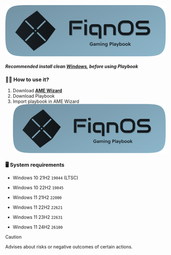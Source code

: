 ![image](https://github.com/FiqnOS/Playbook/blob/main/photos/FiqnOS.png)            
##### Recommended install clean **[Windows](https://massgrave.dev/genuine-installation-media)**, before using Playbook

### 🤷‍♂️ How to use it?
1. Download **[AME Wizard](https://download.ameliorated.io/AME%20Wizard%20Beta.zip)**
2. Download Playbook
3. Import playbook in AME Wizard
![stupid](https://github.com/FiqnOS/Playbook/blob/main/photos/FiqnOS.png)

### 🖥️ System requirements

- Windows 10 21H2 `19044` (LTSC)

- Windows 10 22H2 `19045`

- Windows 11 21H2 `22000`

- Windows 11 22H2 `22621`

- Windows 11 23H2 `22631`

- Windows 11 24H2 `26100`

> [!CAUTION]
> Advises about risks or negative outcomes of certain actions.
